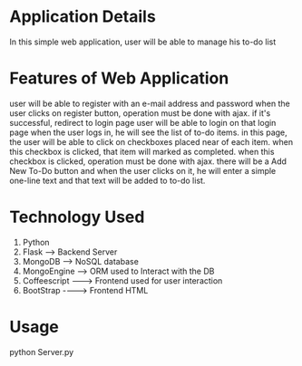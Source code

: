 Application Details
===================
In this simple web application, user will be able to manage his to-do list

Features of Web Application
============================
user will be able to register with an e-mail address and password
    when the user clicks on register button, operation must be done with ajax.
    if it's successful, redirect to login page
    user will be able to login on that login page
    when the user logs in, he will see the list of to-do items.
in this page, the user will be able to click on checkboxes placed near of each item.
    when this checkbox is clicked, that item will marked as completed. 
    when this checkbox is clicked, operation must be done with ajax.
there will be a Add New To-Do button and when the user clicks on it, he will enter a simple one-line text and that text will be added to to-do list.

Technology Used
===============
1. Python
2. Flask --> Backend Server
2. MongoDB --> NoSQL database
3. MongoEngine --> ORM used to Interact with the DB
4. Coffeescript ---> Frontend used for user interaction
5. BootStrap ----> Frontend HTML

Usage
=====
python Server.py